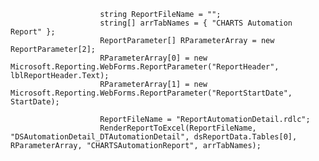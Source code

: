 
                        string ReportFileName = "";
                        string[] arrTabNames = { "CHARTS Automation Report" };
                        ReportParameter[] RParameterArray = new ReportParameter[2];
                        RParameterArray[0] = new Microsoft.Reporting.WebForms.ReportParameter("ReportHeader", lblReportHeader.Text);
                        RParameterArray[1] = new Microsoft.Reporting.WebForms.ReportParameter("ReportStartDate", StartDate);

                        ReportFileName = "ReportAutomationDetail.rdlc";
                        RenderReportToExcel(ReportFileName, "DSAutomationDetail_DTAutomationDetail", dsReportData.Tables[0], RParameterArray, "CHARTSAutomationReport", arrTabNames);
